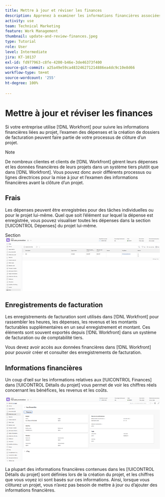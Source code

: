 ```yaml
---
title: Mettre à jour et réviser les finances
description: Apprenez à examiner les informations financières associées à un projet dans  [!DNL  Workfront].
activity: use
team: Technical Marketing
feature: Work Management
thumbnail: update-and-review-finances.jpeg
type: Tutorial
role: User
level: Intermediate
jira: KT-10137
exl-id: fd977963-c8fe-4200-b46e-3de46373f400
source-git-commit: a25a49e59ca483246271214886ea4dc9c10e8d66
workflow-type: tm+mt
source-wordcount: '255'
ht-degree: 100%

---
```


# Mettre à jour et réviser les finances

Si votre entreprise utilise [!DNL Workfront] pour suivre les informations financières liées au projet, l’examen des dépenses et la création de dossiers de facturation peuvent faire partie de votre processus de clôture d’un projet.

>[!NOTE]
>
>De nombreux clientes et clients de [!DNL Workfront] gèrent leurs dépenses et les données financières de leurs projets dans un système tiers plutôt que dans [!DNL Workfront]. Vous pouvez donc avoir différents processus ou lignes directrices pour la mise à jour et l’examen des informations financières avant la clôture d’un projet.


## Frais

Les dépenses peuvent être enregistrées pour des tâches individuelles ou pour le projet lui-même. Quel que soit l’élément sur lequel la dépense est enregistrée, vous pouvez visualiser toutes les dépenses dans la section [!UICONTROL Dépenses] du projet lui-même.

Section ![[!UICONTROL Dépenses] d’un projet ](assets/expense-section.png)

## Enregistrements de facturation

Les enregistrements de facturation sont utilisés dans [!DNL Workfront] pour rassembler les heures, les dépenses, les revenus et les montants facturables supplémentaires en un seul enregistrement et montant. Ces éléments sont souvent exportés depuis [!DNL Workfront] dans un système de facturation ou de comptabilité tiers.

Vous devez avoir accès aux données financières dans [!DNL Workfront] pour pouvoir créer et consulter des enregistrements de facturation.

## Informations financières

Un coup d’œil sur les informations relatives aux [!UICONTROL Finances] dans [!UICONTROL Détails du projet] vous permet de voir les chiffres réels concernant les bénéfices, les revenus et les coûts.

![Section Finances de la fenêtre [!UICONTROL Détails du projet] d’un projet ](assets/finance-section-project-details.png)

La plupart des informations financières contenues dans les [!UICONTROL Détails du projet] sont définies lors de la création du projet, et les chiffres que vous voyez ici sont basés sur ces informations. Ainsi, lorsque vous clôturez un projet, vous n’avez pas besoin de mettre à jour ou d’ajouter des informations financières.

<!---
learn more urls
Create billing records
Manage project expenses
Project finances
--->
